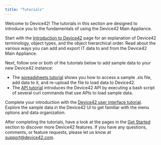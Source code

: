 ```yaml
---
title: "Tutorials"
---
```


Welcome to Device42! The tutorials in this section are designed to introduce you to the fundamentals of using the Device42 Main Appliance.

Start with the [Introduction to Device42](/getstarted/tutorials/device42-tutorial.mdx) page for an explanation of Device42 terminology, object types, and the object hierarchical order. Read about the various ways you can add and export IT data to and from the Device42 Main Appliance.

Next, follow one or both of the tutorials below to add sample data to your new Device42 instance:
- The [spreadsheets tutorial](getstarted/tutorials/tutorial-loading-data-using-spreadsheets.mdx) shows you how to access a sample .xls file, add data to it, and re-upload the file to load data to Device42.
- The [API tutorial](getstarted/tutorials/tutorial-loading-data-using-the-api.md) introduces the Device42 API by executing a bash script of several curl commands that use APIs to load sample data.

Complete your introduction with the [Device42 user interface tutorial](getstarted/tutorials/tutorial-navigating-the-device42-user-interface.mdx). Explore the sample data in the Device42 UI to get familiar with the menu options and data organization. 

After completing the tutorials, have a look at the pages in the [Get Started](/getstarted/) section to discover more Device42 features. If you have any questions, comments, or feature requests, please let us know at [support@device42.com](mailto:support@device42.com).